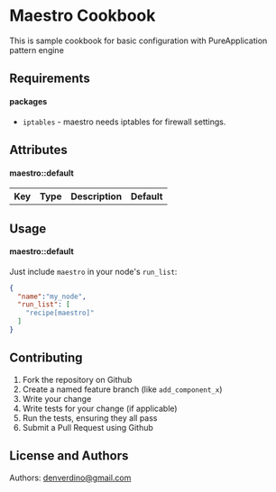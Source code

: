 Maestro Cookbook
================
This is sample cookbook for basic configuration with PureApplication pattern engine


Requirements
------------

#### packages
- `iptables` - maestro needs iptables for firewall settings.

Attributes
----------

#### maestro::default
<table>
  <tr>
    <th>Key</th>
    <th>Type</th>
    <th>Description</th>
    <th>Default</th>
  </tr>
</table>

Usage
-----
#### maestro::default
Just include `maestro` in your node's `run_list`:

```json
{
  "name":"my_node",
  "run_list": [
    "recipe[maestro]"
  ]
}
```

Contributing
------------

1. Fork the repository on Github
2. Create a named feature branch (like `add_component_x`)
3. Write your change
4. Write tests for your change (if applicable)
5. Run the tests, ensuring they all pass
6. Submit a Pull Request using Github

License and Authors
-------------------
Authors: denverdino@gmail.com